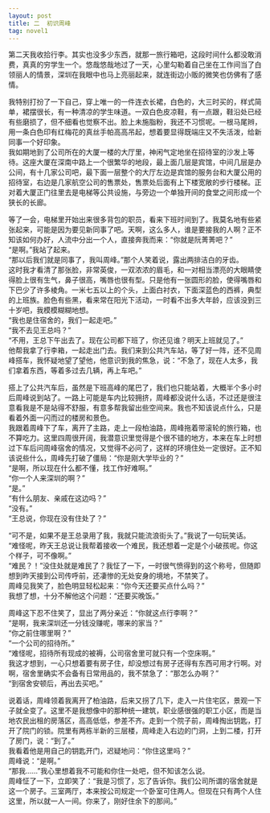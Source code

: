 ```yaml
---
layout: post
title: 二  初识周峰
tag: novel1
---
```


第二天我收拾行李。其实也没多少东西，就那一旅行箱吧，这段时间什么都没敢消费，真真的穷学生一个。悠哉悠哉地过了一天，心里勾勒着自己坐在工作间当了白领丽人的情景，深圳在我眼中也马上亮丽起来，就连街边小贩的微笑也仿佛有了感情。

我特别打扮了一下自己，穿上唯一的一件连衣长裙，白色的，大三时买的，样式简单，裙摆很长，有一种清凉的学生味道。一双白色皮凉鞋，有一点跟，鞋沿处已经有些磨损了，但不细看也觉察不出。脸上未施脂粉，我还不习惯呢。一根马尾辫，用一条白色印有红梅花的真丝手帕高高吊起，想着要显得既端庄又不失活泼，给新同事一个好印象。<br />
我如期地到了公司所在的大厦一楼的大厅里，神闲气定地坐在招待室的沙发上等待。这座大厦在深南中路上一个很繁华的地段，最上面几层是宾馆，中间几层是办公间，有十几家公司吧，最下面一层整个的大厅左边是宾馆的服务台和大厦公用的招待室，右边是几家航空公司的售票处，售票处后面有上下楼宽敞的步行楼梯。正对着大厦正门往里去是电梯等公共设施，与旁边一个单独开间的食堂之间形成一个狭长的长廊。

等了一会，电梯里开始出来很多背包的职员，看来下班时间到了。我莫名地有些紧张起来，可能是因为要见新同事了吧。天啊，这么多人，谁是要接我的人啊？正不知该如何办好，人流中分出一个人，直接奔我而来：“你就是阮菁菁吧？”<br />
“是啊。”我站了起来。<br />
“那以后我们就是同事了，我叫周峰。”那个人笑着说，露出两排洁白的牙齿。<br />
这时我才看清了那张脸，非常英俊，一双浓浓的眉毛，和一对相当漂亮的大眼睛使得脸上很有生气，鼻子很高，嘴唇也很有型。只是他有一张圆形的脸，使得嘴唇和下巴少了许多棱角。一米七五以上的个头，上面白衬衣，下面深蓝色的西裤，典型的上班族。脸色有些黑，看来常在阳光下活动，一时看不出多大年龄，应该没到三十岁吧，我模模糊糊地想。<br />
“我也是住宿舍的，我们一起走吧。”<br />
“我不去见王总吗？”<br />
“不用，王总下午出去了。现在公司都下班了，你还见谁？明天上班就见了。”<br />
他帮我拿了行李箱，一起走出门去。我们来到公共汽车站，等了好一阵，还不见周峰搭车，我怀疑地望了望他，他意识到我的焦急，说：“不急了，现在人太多，我们拿着东西，等着多过去几辆，再上车吧。”

搭上了公共汽车后，虽然是下班高峰的尾巴了，我们也只能站着，大概半个多小时后周峰说到站了。一路上可能是车内比较拥挤，周峰都没说什么话，不过还是很注意看我是不是站得不舒服，有意多帮我留出些空间来。我也不知该说点什么，只是看着外面一闪而过的楼房和景色。<br />
我跟着周峰下了车，离开了主路，走上一段柏油路，周峰拖着带滚轮的旅行箱，也不算吃力。这里四周很开阔，我潜意识里觉得是个很不错的地方，本来在车上时想过下车后问周峰宿舍的情况，又觉得不必问了，这样的环境住处一定很好。正不知该说些什么，周峰先打破了僵局：“你是刚大学毕业的？”<br />
“是啊，所以现在什么都不懂，找工作好难啊。”<br />
“你一个人来深圳的啊？”<br />
“是。”<br />
“有什么朋友、亲戚在这边吗？”<br />
“没有。”<br />
“王总说，你现在没有住处了？”

“可不是，如果不是王总录用了我，我就只能流浪街头了。”我说了一句玩笑话。<br />
“难怪呢，昨天王总说让我帮着接收一个难民，我还想着一定是个小破孩呢。你这个样子，可不像啊。”<br />
“难民？！”没住处就是难民了？我怔了一下，一时很气愤得到的这个称号，但随即想到昨天接到公司传呼前，还凄惨的无处安身的境地，不禁笑了。<br />
周峰见我笑了，脸色明显轻松起来：“你今天还要买点什么吗？”<br />
我想了想，十分不解他这个问题：“还要买晚饭。”

周峰这下忍不住笑了，显出了两分亲近：“你就这点行李啊？”<br />
“是啊，我来深圳还一分钱没赚呢，哪来的家当？”<br />
“你之前住哪里啊？”<br />
“一个公司的招待所。”<br />
“难怪呢，招待所有现成的被褥，公司宿舍里可就只有一个空床啊。”<br />
我这才想到，一心只想着要有房子住，却没想过有房子还得有东西可用才行啊。对啊，宿舍里确实不会备有日常用品的，我不禁急了：“那怎么办啊？”<br />
“到宿舍安顿后，再出去买吧。”

说着话，周峰领着我离开了柏油路，后来又拐了几下，走入一片住宅区，景观一下子就全变了。这里不是我想像中的那种统一建筑，职业感很强的职工小区，而是当地农民出租的房落区，高高低低，参差不齐。走到一个院子前，周峰掏出钥匙，打开了院门的锁。院里有两栋半新的三层楼，周峰走入右边的门洞，上到二楼，打开了房门，说：“到了。”<br />
我看着他是用自己的钥匙开门，迟疑地问：“你住这里吗？”<br />
周峰说：“是啊。”<br />
“那我……”我心里想着我不可能和你住一处吧，但不知该怎么说。<br />
周峰怔了一下，立即笑了：“我是习惯了，忘了告诉你。我们公司所谓的宿舍就是这一个房子。三室两厅，本来按公司规定一个卧室可住两人。但现在只有两个人住这里，所以就一人一间。你来了，刚好住余下的那间。”
